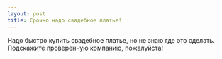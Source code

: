 ```yaml
---
layout: post 
title: Срочно надо свадебное платье! 
--- 
```

Надо быстро купить свадебное платье, но не знаю где это сделать. Подскажите проверенную компанию, пожалуйста!